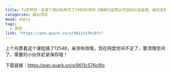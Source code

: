 ```yaml
---
title: fu页项目：在某个培训机构花了2999买来的《精细化运营从开店到抖音运营，最后逆袭机会》，想挣钱的快来
categories: 副业项目
mood: empty
tags:
  - 其他
link: "https://pan.quark.cn/s/9611c576c8fc"
---
```


上个月靠着这个课程搞了12548，亲测有效哦，现在网盘空间不足了，要清理空间了，需要的小伙伴赶紧保存哦！


下载链接：https://pan.quark.cn/s/9611c576c8fc





